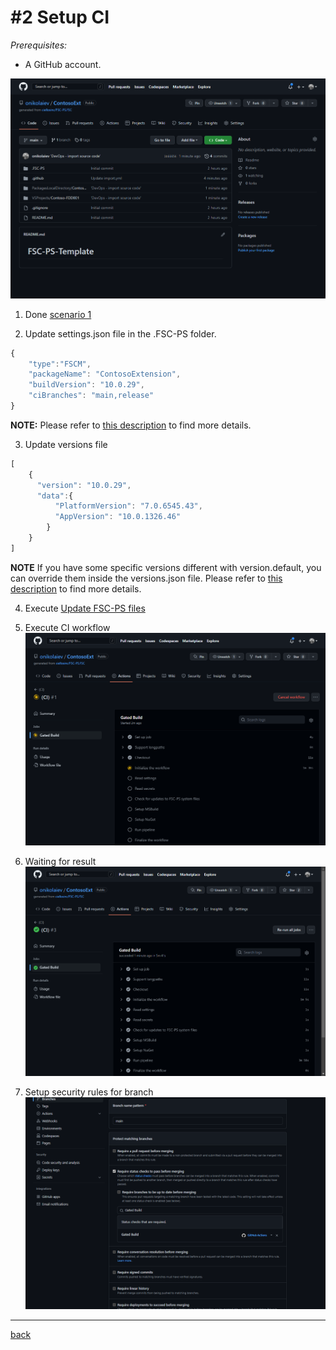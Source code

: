 # #2 Setup CI
*Prerequisites:* 
- A GitHub account.

![Created repo](/Scenarios/images/2b.png)
1. Done [scenario 1](SetupRepo.md)

2. Update settings.json file in the .FSC-PS folder.
~~~javascript
{
    "type":"FSCM",
    "packageName": "ContosoExtension",
    "buildVersion": "10.0.29",
    "ciBranches": "main,release"
}
~~~

**NOTE:** Please refer to [this description](https://github.com/fscpscollaborative/fscps.tools/wiki/Settings) to find more details.

3. Update versions file
~~~javascript
[
    {
      "version": "10.0.29",
      "data":{
          "PlatformVersion": "7.0.6545.43",
          "AppVersion": "10.0.1326.46"
        }
    }
]
~~~

**NOTE** If you have some specific versions different with version.default, you can override them inside the versions.json file. Please refer to [this description](settings.md) to find more details.


4. Execute
[Update FSC-PS files](UpdateFSC-PS.md)

5. Execute CI workflow
![Execute CI](/Scenarios/images/2a.png)

6. Waiting for result
![Execution done](/Scenarios/images/2c.png)

7. Setup security rules for branch
![Execution done](/Scenarios/images/2d.png)

---
[back](/README.md)
